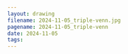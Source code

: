 ```yaml
---
layout: drawing
filename: 2024-11-05_triple-venn.jpg
pagename: 2024-11-05_triple-venn
date: 2024-11-05
tags:
---
```

